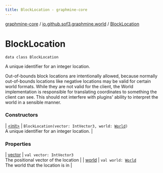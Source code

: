 ```yaml
---
title: BlockLocation - graphmine-core
---
```


[graphmine-core](../../index.html) / [io.github.sof3.graphmine.world](../index.html) / [BlockLocation](./index.html)

# BlockLocation

`data class BlockLocation`

A unique identifier for an integer location.

Out-of-bounds block locations are intentionally allowed, because normally out-of-bounds locations like negative
locations may be valid for certain world formats. While they are not valid for the client, the World implementation
is responsible for translating coordinates to something the client can see. This should not interfere with plugins'
ability to interpret the world in a sensible manner.

### Constructors

| [&lt;init&gt;](-init-.html) | `BlockLocation(vector: IntVector3, world: `[`World`](../-world.html)`)`<br>A unique identifier for an integer location. |

### Properties

| [vector](vector.html) | `val vector: IntVector3`<br>The positional vector of the location |
| [world](world.html) | `val world: `[`World`](../-world.html)<br>The world that the location is in |

